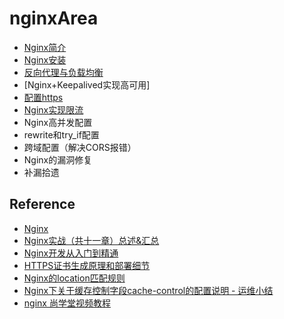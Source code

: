 # nginxArea

- [Nginx简介](doc/summary.md)
- [Nginx安装](doc/install.md)
- [反向代理与负载均衡](doc/load-balance.md)
- [Nginx+Keepalived实现高可用]
- [配置https](doc/https.md)
- [Nginx实现限流](doc/traffic-restriction.md)
- Nginx高并发配置
- rewrite和try_if配置
- 跨域配置（解决CORS报错）
- Nginx的漏洞修复
- 补漏拾遗

## Reference

- [Nginx](https://nginx.org/)
- [Nginx实战（共十一章）总述&汇总](https://blog.csdn.net/ouyida3/article/details/86771967)
- [Nginx开发从入门到精通](http://tengine.taobao.org/book/index.html)
- [HTTPS证书生成原理和部署细节](https://www.barretlee.com/blog/2015/10/05/how-to-build-a-https-server/)
- [Nginx的location匹配规则](https://www.cnblogs.com/duhuo/p/8323812.html)
- [Nginx下关于缓存控制字段cache-control的配置说明 - 运维小结](https://www.cnblogs.com/kevingrace/p/10459429.html)
- [nginx 尚学堂视频教程](https://www.bjsxt.com/down/3243.html)
